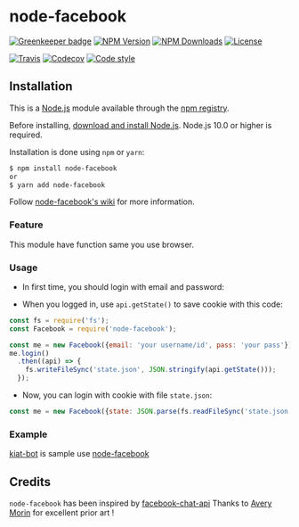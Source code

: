 # node-facebook

  [![Greenkeeper badge][greenkeeper-image]][greenkeeper-url]
  [![NPM Version][npm-image]][npm-url]
  [![NPM Downloads][downloads-image]][downloads-url]
  [![License][license-image]][license-url]

  [![Travis][travis-image]][travis-url]
  [![Codecov][codecov-image]][codecov-url]
  [![Code style][airbnb-image]][airbnb-url]

## Installation

This is a [Node.js](https://nodejs.org/en/) module available through the
[npm registry](https://www.npmjs.com/).

Before installing, [download and install Node.js](https://nodejs.org/en/download/).
Node.js 10.0 or higher is required.

Installation is done using `npm` or `yarn`:

```bash
$ npm install node-facebook
or
$ yarn add node-facebook
```

Follow [node-facebook's wiki](https://github.com/Hongarc/node-facebook/wiki)
for more information.

### Feature

This module have function same you use browser.

### Usage

- In first time, you should login with email and password:

- When you logged in, use `api.getState()` to save cookie with this code:

```js
const fs = require('fs');
const Facebook = require('node-facebook');

const me = new Facebook({email: 'your username/id', pass: 'your pass'});
me.login()
  .then((api) => {
    fs.writeFileSync('state.json', JSON.stringify(api.getState()));
  });
```

- Now, you can login with cookie with file `state.json`:

```js
const me = new Facebook({state: JSON.parse(fs.readFileSync('state.json', 'utf8'))});
```

### Example

[kiat-bot](https://github.com/Hongarc/kiat-bot) is sample use [node-facebook](https://github.com/Hongarc/node-facebook)

## Credits

`node-facebook` has been inspired by [facebook-chat-api](https://github.com/Schmavery/facebook-chat-api)
Thanks to [Avery Morin](https://github.com/Schmavery) for excellent prior art !

[npm-image]: https://img.shields.io/npm/v/node-facebook.svg
[npm-url]: https://npmjs.org/package/node-facebook
[downloads-image]: https://img.shields.io/npm/dm/node-facebook.svg
[downloads-url]: https://npmjs.org/package/node-facebook
[travis-image]: https://travis-ci.com/Hongarc/node-facebook.svg?branch=develop
[travis-url]: https://travis-ci.com/Hongarc/node-facebook
[greenkeeper-image]: https://badges.greenkeeper.io/Hongarc/node-facebook.svg
[greenkeeper-url]: https://greenkeeper.io/
[codecov-image]: https://codecov.io/gh/Hongarc/node-facebook/branch/develop/graph/badge.svg
[codecov-url]: https://codecov.io/gh/Hongarc/node-facebook
[airbnb-image]: https://img.shields.io/badge/code%20style-airbnb-ff69b4.svg?logo=airbnb
[airbnb-url]: https://github.com/airbnb/javascript
[license-image]: https://img.shields.io/github/license/Hongarc/node-facebook.svg?color=blueviolet
[license-url]: https://github.com/Hongarc/node-facebook/blob/develop/LICENSE

